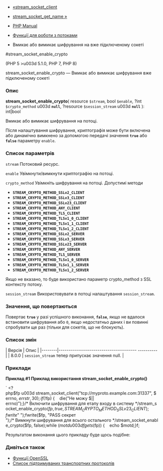 - [«stream_socket_client](function.stream-socket-client.md)
- [stream_socket_get_name »](function.stream-socket-get-name.md)

- [PHP Manual](index.md)
- [Функції для роботи з потоками](ref.stream.md)
- Вмикає або вимикає шифрування на вже підключеному сокеті

#stream_socket_enable_crypto

(PHP 5 \>u003d 5.1.0, PHP 7, PHP 8)

stream_socket_enable_crypto — Вмикає або вимикає шифрування вже
підключеному сокеті

### Опис

**stream_socket_enable_crypto**(
resource `$stream`,
bool `$enable`,
?int `$crypto_method` u003d **`null`**,
?resource `$session_stream` u003d **`null`**
): int\|bool

Вмикає або вимикає шифрування на потоці.

Після налаштування шифрування, криптографія може бути включена або
динамічно вимкнено за допомогою передачі значення **`true`** або
**`false`** параметру `enable`.

### Список параметрів

`stream`
Потоковий ресурс.

`enable`
Увімкнути/вимкнути криптографію на потоці.

`crypto_method`
Увімкніть шифрування на потоці. Допустимі методи

- **`STREAM_CRYPTO_METHOD_SSLv2_CLIENT`**
- **`STREAM_CRYPTO_METHOD_SSLv3_CLIENT`**
- **`STREAM_CRYPTO_METHOD_SSLv23_CLIENT`**
- **`STREAM_CRYPTO_METHOD_ANY_CLIENT`**
- **`STREAM_CRYPTO_METHOD_TLS_CLIENT`**
- **`STREAM_CRYPTO_METHOD_TLSv1_0_CLIENT`**
- **`STREAM_CRYPTO_METHOD_TLSv1_1_CLIENT`**
- **`STREAM_CRYPTO_METHOD_TLSv1_2_CLIENT`**
- **`STREAM_CRYPTO_METHOD_SSLv2_SERVER`**
- **`STREAM_CRYPTO_METHOD_SSLv3_SERVER`**
- **`STREAM_CRYPTO_METHOD_SSLv23_SERVER`**
- **`STREAM_CRYPTO_METHOD_ANY_SERVER`**
- **`STREAM_CRYPTO_METHOD_TLS_SERVER`**
- **`STREAM_CRYPTO_METHOD_TLSv1_0_SERVER`**
- **`STREAM_CRYPTO_METHOD_TLSv1_1_SERVER`**
- **`STREAM_CRYPTO_METHOD_TLSv1_2_SERVER`**

Якщо не вказано, то буде використано параметр crypto_method з SSL
контексту потоку.

`session_stream`
Використовувати в потоці налаштування `session_stream`.

### Значення, що повертаються

Повертає **`true`** у разі успішного виконання, **`false`**, якщо
не вдалося встановити шифрування або `0`, якщо недостатньо даних і ви
повинні спробувати ще раз (тільки для сокетів, що не блокують).

### Список змін

| Версія | Опис |
|--------|---------------------------------------- ----------|
| 8.0.0 | `session_stream` тепер припускає значення null. |

### Приклади

**Приклад #1 Приклад використання **stream_socket_enable_crypto()****

` <?php$fp u003d stream_socket_client("tcp://myproto.example.com:31337", $errno, $errstr, 30);if (!$fp) {    die("Не можу $|| errno)");}/* Включити шифрування для етапу входу в систему */stream_socket_enable_crypto($fp, true, STREAM_CRYPTO_METHOD_SSLv23_CLIENT);fwrite$"
");fwrite($fp, "PASS секрет
");/* Вимкнути шифрування для всього остального */stream_socket_enable_crypto($fp, false);while ($motd u003d fgets($fp)) {    echo $motd;}f;

Результатом виконання цього прикладу буде щось подібне:

### Дивіться також

- [Функції OpenSSL](ref.openssl.md)
- [Список підтримуваних транспортних протоколів](transports.md)

